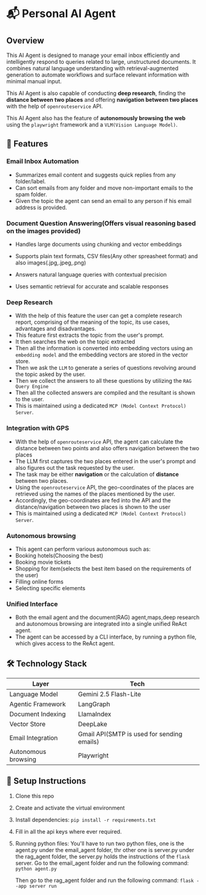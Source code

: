 # 📬 Personal AI Agent
## Overview
This AI Agent is designed to manage your email inbox efficiently and intelligently respond to queries related to large, unstructured documents. It combines natural language understanding with retrieval-augmented generation to automate workflows and surface relevant information with minimal manual input.

This AI Agent is also capable of conducting **deep research**, finding the **distance between two places** and offering **navigation between two places** with the help of `openrouteservice` API. 

This AI Agent also has the feature of **autonomously browsing the web** using the `playwright` framework and a `VLM(Vision Language Model)`.

## 🚀 Features
### Email Inbox Automation
- Summarizes email content and suggests quick replies from any folder/label.
- Can sort emails from any folder and move non-important emails to the spam folder.
- Given the topic the agent can send an email to any person if his email address is provided.

### Document Question Answering(Offers visual reasoning based on the images provided)

- Handles large documents using chunking and vector embeddings

- Supports plain text formats, CSV files(Any other spreasheet format) and also images(.jpg,.jpeg,.png)
- Answers natural language queries with contextual precision
- Uses semantic retrieval for accurate and scalable responses

### Deep Research

- With the help of this feature the user can get a complete research report, comprising of the meaning of the topic, its use cases, advantages and disadvantages.
- This feature first extracts the topic from the user's prompt.
- It then searches the web on the topic extracted
- Then all the information is converted into embedding vectors using an `embedding model` and the embedding vectors are stored in the vector store.
- Then we ask the `LLM` to generate a series of questions revolving around the topic asked by the user.
- Then we collect the answers to all these questions by utilizing the `RAG Query Engine`
- Then all the collected answers are compiled and the resultant is shown to the user.
- This is maintained using a dedicated `MCP (Model Context Protocol) Server`.

### Integration with GPS
- With the help of `openrouteservice` API, the agent can calculate the distance between two points and also offers navigation between the two places
- The LLM first captures the two places entered in the user's prompt and also figures out the task requested by the user.
- The task may be either **navigation** or the calculation of **distance** between two places.
- Using the `openrouteservice` API, the geo-coordinates of the places are retrieved using the names of the places mentioned by the user.
- Accordingly, the geo-coordinates are fed into the API and the distance/navigation between two places is shown to the user
- This is maintained using a dedicated `MCP (Model Context Protocol) Server`.
### Autonomous browsing
- This agent can perform various autonomous such as:
- Booking hotels(Choosing the best)
- Booking movie tickets
- Shopping for item(selects the best item based on the requirements of the user)
- Filling online forms
- Selecting specific elements
### Unified Interface
- Both the email agent and the document(RAG) agent,maps,deep research and autonomous browsing are integrated into a single unified ReAct agent.
- The agent can be accessed by a CLI interface, by running a python file, which gives access to the ReAct agent.

## 🛠️ Technology Stack
| Layer            | Tech                                      |
|------------------|-------------------------------------------|
| Language Model   | Gemini 2.5 Flash-Lite                     |
| Agentic Framework| LangGraph                                 |
| Document Indexing| LlamaIndex                                |
| Vector Store     | DeepLake                                  |
| Email Integration| Gmail API(SMTP is used for sending emails)|
|Autonomous browsing| Playwright                               | 
 
## 📁 Setup Instructions
1. Clone this repo
2. Create and activate the virtual environment
3. Install dependencies:
   `pip install -r requirements.txt`
4. Fill in all the api keys where ever required.
5. Running python files: You'll have to run two python files, one is the agent.py under the email_agent folder, thr other one is server.py under the rag_agent folder, the server.py holds the instructions of the `flask` server.
   Go to the email_agent folder and run the following command:
   `python agent.py`

   Then go to the rag_agent folder and run the following command:
   `flask --app server run`

